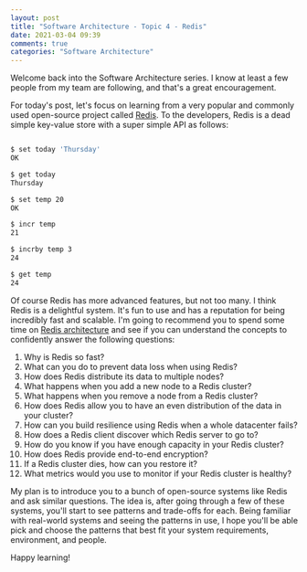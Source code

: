 ```yaml
---
layout: post
title: "Software Architecture - Topic 4 - Redis"
date: 2021-03-04 09:39
comments: true
categories: "Software Architecture"
---
```


Welcome back into the Software Architecture series. I know at least a few people from my team are following, and that's a great encouragement.

For today's post, let's focus on learning from a very popular and commonly used open-source project called [Redis](http://redis.io). To the developers, Redis is a
dead simple key-value store with a super simple API as follows:

```bash

$ set today 'Thursday'
OK

$ get today
Thursday

$ set temp 20
OK

$ incr temp
21

$ incrby temp 3
24

$ get temp
24
```

Of course Redis has more advanced features, but not too many. I think Redis is a delightful system. It's fun to use and has a reputation for being incredibly fast and scalable. I'm going to recommend you to spend some time on [Redis architecture](https://docs.redislabs.com/latest/rs/concepts/) and see if you can understand the concepts to confidently answer the following questions:

1. Why is Redis so fast?
2. What can you do to prevent data loss when using Redis?
3. How does Redis distribute its data to multiple nodes?
4. What happens when you add a new node to a Redis cluster?
5. What happens when you remove a node from a Redis cluster?
6. How does Redis allow you to have an even distribution of the data in your cluster?
6. How can you build resilience using Redis when a whole datacenter fails?
7. How does a Redis client discover which Redis server to go to?
8. How do you know if you have enough capacity in your Redis cluster?
9. How does Redis provide end-to-end encryption?
10. If a Redis cluster dies, how can you restore it?
11. What metrics would you use to monitor if your Redis cluster is healthy?


My plan is to introduce you to a bunch of open-source systems like Redis and ask similar questions. The idea is, after going through a few of these systems, you'll start to see patterns and trade-offs for each. Being familiar with real-world systems and seeing the patterns in use, I hope you'll be able pick and choose the patterns that best fit your system requirements, environment, and people.

Happy learning!